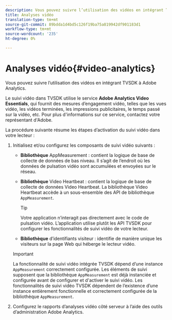 ```yaml
---
description: Vous pouvez suivre l’utilisation des vidéos en intégrant TVSDK à Adobe Analytics.
title: Analyses vidéo
translation-type: tm+mt
source-git-commit: 89bdda1d4bd5c126f19ba75a819942df901183d1
workflow-type: tm+mt
source-wordcount: '235'
ht-degree: 0%

---
```



# Analyses vidéo{#video-analytics}

Vous pouvez suivre l’utilisation des vidéos en intégrant TVSDK à Adobe Analytics.

Le suivi vidéo dans TVSDK utilise le service **Adobe Analytics Video Essentials**, qui fournit des mesures d’engagement vidéo, telles que les vues vidéo, les vidéos terminées, les impressions publicitaires, le temps passé sur la vidéo, etc. Pour plus d&#39;informations sur ce service, contactez votre représentant d&#39;Adobe.

La procédure suivante résume les étapes d’activation du suivi vidéo dans votre lecteur :

1. Initialisez et/ou configurez les composants de suivi vidéo suivants :

   * **Bibliothèque**  AppMeasurement : contient la logique de base de collecte de données de bas niveau. Il s’agit de l’endroit où les données de pulsation vidéo sont accumulées et envoyées sur le réseau.
   * **Bibliothèque**  Video Heartbeat : contient la logique de base de collecte de données Video Heartbeat. La bibliothèque Video Heartbeat accède à un sous-ensemble des API de bibliothèque `AppMeasurement`.

      >[!TIP]
      >
      >Votre application n’interagit pas directement avec le code de pulsation vidéo. L’application utilise plutôt les API TVSDK pour configurer les fonctionnalités de suivi vidéo de votre lecteur.

   * **Bibliothèque**  d’identifiants visiteur : identifie de manière unique les visiteurs sur la page Web qui héberge le lecteur vidéo.
   >[!IMPORTANT]
   >
   >La fonctionnalité de suivi vidéo intégrée TVSDK dépend d’une instance `AppMeasurement` correctement configurée. Les éléments de suivi supposent que la bibliothèque `AppMeasurement` est déjà instanciée et configurée avant de configurer et d&#39;activer le suivi vidéo. Les fonctionnalités de suivi vidéo TVSDK dépendent de l’existence d’une instance entièrement fonctionnelle et correctement configurée de la bibliothèque `AppMeasurement`.

1. Configurez le rapports d’analyses vidéo côté serveur à l’aide des outils d’administration Adobe Analytics.

